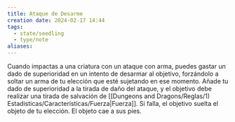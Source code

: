 ```yaml
---
title: Ataque de Desarme
creation date: 2024-02-17 14:44
tags:
  - state/seedling
  - type/note
aliases:
---
```

Cuando impactas a una criatura con un ataque con arma, puedes gastar un dado de superioridad en un intento de desarmar al objetivo, forzándolo a soltar un arma de tu elección que esté sujetando en ese momento. Añade tu dado de superioridad a la tirada de daño del ataque, y el objetivo debe realizar una tirada de salvación de [[Dungeons and Dragons/Reglas/1) Estadisticas/Características/Fuerza|Fuerza]]. Si falla, el objetivo suelta el objeto de tu elección. El objeto cae a sus pies.

